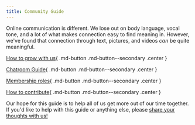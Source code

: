 ```yaml
---
title: Community Guide
---
```


Online communication is different. We lose out on body language, vocal tone, and a lot of what makes connection easy to find meaning in. However, we've found that connection through text, pictures, and videos _can_ be quite meaningful.

[How to grow with us](growing-together.md){ .md-button .md-button--secondary .center }

[Chatroom Guide](chatrooms.md){ .md-button .md-button--secondary .center }

[Membership roles](roles.md){ .md-button .md-button--secondary .center }

[How to contribute](contribute.md){ .md-button .md-button--secondary .center }

Our hope for this guide is to help all of us get more out of our time together. If you'd like to help with this guide or anything else, please [share your thoughts with us!](./contribute.md#contact)